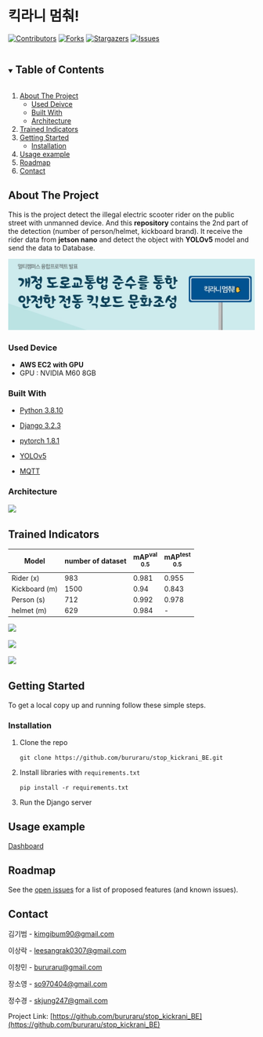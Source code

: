 <!-- PROJECT SHIELDS -->
<!--
*** I'm using markdown "reference style" links for readability.
*** Reference links are enclosed in brackets [ ] instead of parentheses ( ).
*** See the bottom of this document for the declaration of the reference variables
*** for contributors-url, forks-url, etc. This is an optional, concise syntax you may use.
*** https://www.markdownguide.org/basic-syntax/#reference-style-links
-->

# 킥라니 멈춰!

[![Contributors][contributors-shield]][contributors-url]
[![Forks][forks-shield]][forks-url]
[![Stargazers][stars-shield]][stars-url]
[![Issues][issues-shield]][issues-url]

<!-- TABLE OF CONTENTS -->

<details open="open">
  <summary><h2 style="display: inline-block">Table of Contents</h2></summary>
  <ol>
    <li>
      <a href="#about-the-project">About The Project</a>
        <ul>
        <li><a href="">Used Deivce</a></li>
       </ul>
      <ul>
        <li><a href="#built-with">Built With</a></li>
      </ul>
       <ul>
        <li><a href="">Architecture</a></li>
       </ul>
    </li>
    <li>
      <a href="#about-the-project">Trained Indicators</a>
    </li>  
    <li>
      <a href="#getting-started">Getting Started</a>
      <ul>
        <li><a href="#installation">Installation</a></li>
      </ul>
    </li>
    <li><a href="#usage">Usage example</a></li>
    <li><a href="#roadmap">Roadmap</a></li>
    <li><a href="#contact">Contact</a></li>
  </ol>
</details>






<!-- ABOUT THE PROJECT -->

## About The Project

This is the project detect the illegal electric scooter rider on the public street with unmanned device. And this **repository** contains the 2nd part of the detection (number of person/helmet, kickboard brand). It receive the rider data from **jetson nano** and detect the object with **YOLOv5** model and send the data to Database.

![](/banner.jpg)

### Used Device

- **AWS EC2 with GPU**
- GPU : NVIDIA M60 8GB


### Built With

* [Python 3.8.10](https://www.python.org/)

* [Django 3.2.3](https://www.djangoproject.com/)

* [pytorch 1.8.1](https://pytorch.org/)

* [YOLOv5](https://github.com/ultralytics/yolov5)

* [MQTT](https://mqtt.org/)

### Architecture

![](https://user-images.githubusercontent.com/45448869/120573177-201efd00-c458-11eb-9e45-4a5b39421264.png)

## Trained Indicators

| Model | number of dataset | mAP<sup>val<br>0.5 | mAP<sup>test<br>0.5|
| ----------------- | --------------------- | ----------------------- | ------------------------ |
| Rider (x) | 983 | 0.981 | 0.955 |
| Kickboard (m)| 1500| 0.94 | 0.843 |
| Person (s) | 712 | 0.992 | 0.978 |
| helmet (m) | 629 | 0.984 | - |

![](https://user-images.githubusercontent.com/45448869/120500749-0b148080-c3fc-11eb-9220-14953a88b572.gif)

![](https://user-images.githubusercontent.com/45448869/120500745-09e35380-c3fc-11eb-96d0-838e13a10c13.gif)

![](https://user-images.githubusercontent.com/45448869/120500741-08b22680-c3fc-11eb-88f3-ce37c9f6906e.gif)



<!-- GETTING STARTED -->

## Getting Started

To get a local copy up and running follow these simple steps.

### Installation

1. Clone the repo

   ```shell
   git clone https://github.com/bururaru/stop_kickrani_BE.git
   ```

2. Install libraries with `requirements.txt`

   ```shell
   pip install -r requirements.txt
   ```

3. Run the Django server

   

<!-- USAGE EXAMPLES -->

## Usage example

 [Dashboard](https://example.com)







<!-- ROADMAP -->

## Roadmap

See the [open issues](https://github.com/bururaru/stop_kickrani_BE/issues) for a list of proposed features (and known issues).



<!-- CONTACT -->

## Contact

김기범 - [kimgibum90@gmail.com](mailto:kimgibum90@gmail.com)

이상락 - [leesangrak0307@gmail.com](mailto:leesangrak0307@gmail.com)

이창민 - bururaru@gmail.com

장소영 - [so970404@gmail.com](mailto:so970404@gmail.com)

정수경 - [skjung247@gmail.com](mailto:skjung247@gmail.com)

Project Link: [https://github.com/bururaru/stop_kickrani_BE](https://github.com/bururaru/stop_kickrani_BE)







<!-- MARKDOWN LINKS & IMAGES -->
<!-- https://www.markdownguide.org/basic-syntax/#reference-style-links -->

[contributors-shield]: https://img.shields.io/github/contributors/bururaru/stop_kickrani_BE.svg?style=for-the-badge
[contributors-url]: https://github.com/bururaru/stop_kickrani_BE/graphs/contributors
[forks-shield]: https://img.shields.io/github/forks/bururaru/stop_kickrani_BE.svg?style=for-the-badge
[forks-url]: https://github.com/bururaru/stop_kickrani_BE/network/members
[stars-shield]: https://img.shields.io/github/stars/bururaru/stop_kickrani_BE.svg?style=for-the-badge
[stars-url]: https://github.com/bururaru/stop_kickrani_BE/stargazers
[issues-shield]: https://img.shields.io/github/issues/bururaru/stop_kickrani_BE.svg?style=for-the-badge
[issues-url]: https://github.com/bururaru/stop_kickrani_BE/issues
